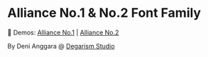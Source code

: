 # Alliance No.1 & No.2 Font Family

👀 Demos: [Alliance No.1](https://htmlpreview.github.io/?https://github.com/ericakfranz/font-i-like/blob/main/sans-serif/alliance/alliance-no1/demo.html) | [Alliance No.2](https://htmlpreview.github.io/?https://github.com/ericakfranz/font-i-like/blob/main/sans-serif/alliance/alliance-no2/demo.html)

By Deni Anggara @ [Degarism Studio](https://degarism.com/Alliance)